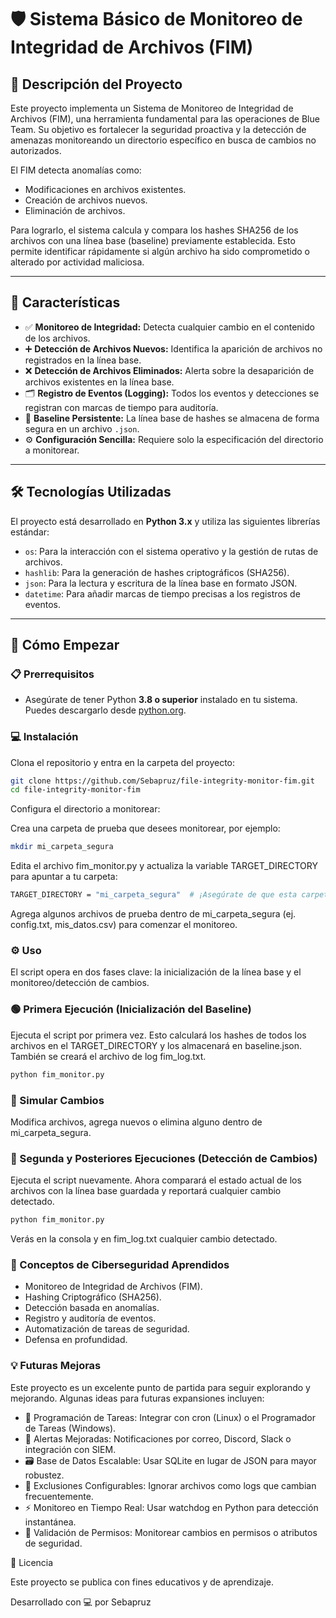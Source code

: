 # 🛡️ Sistema Básico de Monitoreo de Integridad de Archivos (FIM)

## 📝 Descripción del Proyecto

Este proyecto implementa un Sistema de Monitoreo de Integridad de Archivos (FIM), una herramienta fundamental para las operaciones de Blue Team. Su objetivo es fortalecer la seguridad proactiva y la detección de amenazas monitoreando un directorio específico en busca de cambios no autorizados.

El FIM detecta anomalías como:

- Modificaciones en archivos existentes.
- Creación de archivos nuevos.
- Eliminación de archivos.

Para lograrlo, el sistema calcula y compara los hashes SHA256 de los archivos con una línea base (baseline) previamente establecida. Esto permite identificar rápidamente si algún archivo ha sido comprometido o alterado por actividad maliciosa.

---

## 🌟 Características

- ✅ **Monitoreo de Integridad:** Detecta cualquier cambio en el contenido de los archivos.
- ➕ **Detección de Archivos Nuevos:** Identifica la aparición de archivos no registrados en la línea base.
- ❌ **Detección de Archivos Eliminados:** Alerta sobre la desaparición de archivos existentes en la línea base.
- 🗂️ **Registro de Eventos (Logging):** Todos los eventos y detecciones se registran con marcas de tiempo para auditoría.
- 💾 **Baseline Persistente:** La línea base de hashes se almacena de forma segura en un archivo `.json`.
- ⚙️ **Configuración Sencilla:** Requiere solo la especificación del directorio a monitorear.

---

## 🛠️ Tecnologías Utilizadas

El proyecto está desarrollado en **Python 3.x** y utiliza las siguientes librerías estándar:

- `os`: Para la interacción con el sistema operativo y la gestión de rutas de archivos.
- `hashlib`: Para la generación de hashes criptográficos (SHA256).
- `json`: Para la lectura y escritura de la línea base en formato JSON.
- `datetime`: Para añadir marcas de tiempo precisas a los registros de eventos.

---

## 🚀 Cómo Empezar

### 📋 Prerrequisitos

- Asegúrate de tener Python **3.8 o superior** instalado en tu sistema. Puedes descargarlo desde [python.org](https://www.python.org/).

### 💻 Instalación

Clona el repositorio y entra en la carpeta del proyecto:

```bash
git clone https://github.com/Sebapruz/file-integrity-monitor-fim.git
cd file-integrity-monitor-fim
```
Configura el directorio a monitorear:

Crea una carpeta de prueba que desees monitorear, por ejemplo:
```bash
mkdir mi_carpeta_segura
```
Edita el archivo fim_monitor.py y actualiza la variable TARGET_DIRECTORY para apuntar a tu carpeta:
```bash
TARGET_DIRECTORY = "mi_carpeta_segura"  # ¡Asegúrate de que esta carpeta exista!
```
Agrega algunos archivos de prueba dentro de mi_carpeta_segura (ej. config.txt, mis_datos.csv) para comenzar el monitoreo.

### ⚙️ Uso

El script opera en dos fases clave: la inicialización de la línea base y el monitoreo/detección de cambios.

### 🟢 Primera Ejecución (Inicialización del Baseline)
Ejecuta el script por primera vez. Esto calculará los hashes de todos los archivos en el TARGET_DIRECTORY y los almacenará en baseline.json. También se creará el archivo de log fim_log.txt.
```bash
python fim_monitor.py
```

### 🧪 Simular Cambios
Modifica archivos, agrega nuevos o elimina alguno dentro de mi_carpeta_segura.

### 🔁 Segunda y Posteriores Ejecuciones (Detección de Cambios)
Ejecuta el script nuevamente. Ahora comparará el estado actual de los archivos con la línea base guardada y reportará cualquier cambio detectado.
```bash
python fim_monitor.py
```
Verás en la consola y en fim_log.txt cualquier cambio detectado.

### 🧠 Conceptos de Ciberseguridad Aprendidos

- Monitoreo de Integridad de Archivos (FIM).
- Hashing Criptográfico (SHA256).
- Detección basada en anomalías.
- Registro y auditoría de eventos.
- Automatización de tareas de seguridad.
- Defensa en profundidad.

### 💡 Futuras Mejoras

Este proyecto es un excelente punto de partida para seguir explorando y mejorando. Algunas ideas para futuras expansiones incluyen:

- 📅 Programación de Tareas: Integrar con cron (Linux) o el Programador de Tareas (Windows).
- 📩 Alertas Mejoradas: Notificaciones por correo, Discord, Slack o integración con SIEM.
- 🗃️ Base de Datos Escalable: Usar SQLite en lugar de JSON para mayor robustez.
- 🚫 Exclusiones Configurables: Ignorar archivos como logs que cambian frecuentemente.
- ⚡ Monitoreo en Tiempo Real: Usar watchdog en Python para detección instantánea.
- 🔐 Validación de Permisos: Monitorear cambios en permisos o atributos de seguridad.
  
📄 Licencia

Este proyecto se publica con fines educativos y de aprendizaje.

Desarrollado con 💻 por Sebapruz
